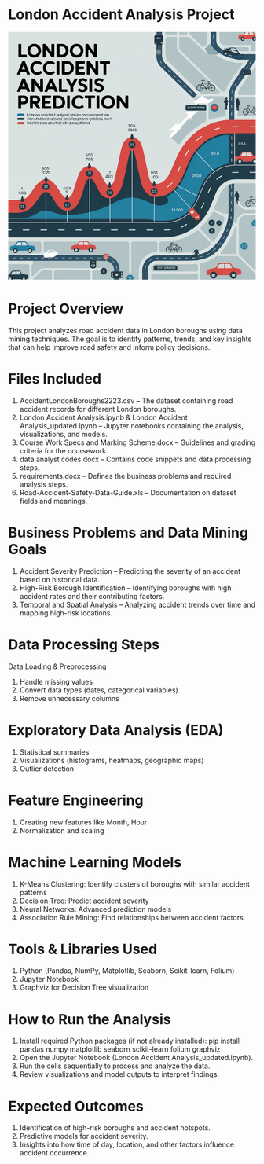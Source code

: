 
# London Accident Analysis Project
![image alt](https://github.com/SyedAliNice/London-Accident-Analysis-Prediction-/blob/d06fc69c1333a88d05dd198bfcf077b2c99d788f/a-modern-infographic-poster-for-london-a_wGcADTftRiGtPqLKkcZCUg_7aDAI3wKTweq8-Z9riU_1A-fotor-2025032811447.jpg)
# Project Overview

This project analyzes road accident data in London boroughs using data mining techniques. The goal is to identify patterns, trends, and key insights that can help improve road safety and inform policy decisions.
#   Files Included
1.  AccidentLondonBoroughs2223.csv – The dataset containing road accident records for different London boroughs.
2.  London Accident Analysis.ipynb & London Accident 
    Analysis_updated.ipynb – Jupyter notebooks containing the analysis, visualizations, and models.
3.  Course Work Specs and Marking Scheme.docx – Guidelines and grading criteria for the coursework
4.  data analyst codes.docx – Contains code snippets and data processing steps.
5.  requirements.docx – Defines the business problems and required analysis steps.
6.  Road-Accident-Safety-Data-Guide.xls – Documentation on dataset fields and meanings.

#   Business Problems and Data Mining Goals
1.  Accident Severity Prediction – Predicting the severity of an accident based on historical data.
2.  High-Risk Borough Identification – Identifying boroughs with high accident rates and their contributing factors.
3.  Temporal and Spatial Analysis – Analyzing accident trends over time and mapping high-risk locations.
#   Data Processing Steps
Data Loading & Preprocessing
1.  Handle missing values
2.  Convert data types (dates, categorical variables)
3.  Remove unnecessary columns
#   Exploratory Data Analysis (EDA)
1.  Statistical summaries
2.  Visualizations (histograms, heatmaps, geographic maps)
3.  Outlier detection
#   Feature Engineering
1.  Creating new features like Month, Hour
2.  Normalization and scaling
#   Machine Learning Models
1.  K-Means Clustering: Identify clusters of boroughs with similar accident patterns
2.  Decision Tree: Predict accident severity
3.  Neural Networks: Advanced prediction models
4.  Association Rule Mining: Find relationships between accident factors
#   Tools & Libraries Used
1.  Python (Pandas, NumPy, Matplotlib, Seaborn, Scikit-learn, Folium)
2.  Jupyter Notebook
3.  Graphviz for Decision Tree visualization
#   How to Run the Analysis
1.  Install required Python packages (if not already installed): pip install pandas numpy matplotlib seaborn scikit-learn folium graphviz
2.  Open the Jupyter Notebook (London Accident Analysis_updated.ipynb).
3.  Run the cells sequentially to process and analyze the data.
4.  Review visualizations and model outputs to interpret findings.
#   Expected Outcomes
1.  Identification of high-risk boroughs and accident hotspots.
2.  Predictive models for accident severity.
3.  Insights into how time of day, location, and other factors influence accident occurrence.



